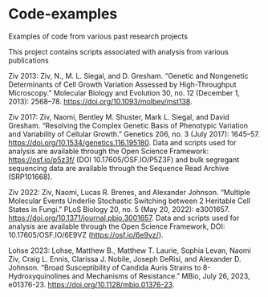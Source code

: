 # Code-examples
Examples of code from various past research projects

This project contains scripts associated with analysis from various publications

Ziv 2013: Ziv, N., M. L. Siegal, and D. Gresham. “Genetic and Nongenetic Determinants of Cell Growth Variation Assessed by High-Throughput Microscopy.” Molecular Biology and Evolution 30, no. 12 (December 1, 2013): 2568–78. https://doi.org/10.1093/molbev/mst138.

Ziv 2017: Ziv, Naomi, Bentley M. Shuster, Mark L. Siegal, and David Gresham. “Resolving the Complex Genetic Basis of Phenotypic Variation and Variability of Cellular Growth.” Genetics 206, no. 3 (July 2017): 1645–57. https://doi.org/10.1534/genetics.116.195180.
Data and scripts used for analysis are available through the Open Science Framework: https://osf.io/p5z3f/ (DOI 10.17605/OSF.IO/P5Z3F) and bulk segregant sequencing data are available through the Sequence Read Archive (SRP101668).

Ziv 2022: Ziv, Naomi, Lucas R. Brenes, and Alexander Johnson. “Multiple Molecular Events Underlie Stochastic Switching between 2 Heritable Cell States in Fungi.” PLoS Biology 20, no. 5 (May 20, 2022): e3001657. https://doi.org/10.1371/journal.pbio.3001657.
Data and scripts used for analysis are available through the Open Science Framework, DOI: 10.17605/OSF.IO/6E9VZ (https://osf.io/6e9vz/).

Lohse 2023: Lohse, Matthew B., Matthew T. Laurie, Sophia Levan, Naomi Ziv, Craig L. Ennis, Clarissa J. Nobile, Joseph DeRisi, and Alexander D. Johnson. “Broad Susceptibility of Candida Auris Strains to 8-Hydroxyquinolines and Mechanisms of Resistance.” MBio, July 26, 2023, e01376-23. https://doi.org/10.1128/mbio.01376-23.

